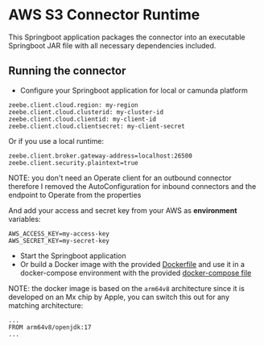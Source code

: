 # AWS S3 Connector Runtime

This Springboot application packages the connector into an executable Springboot JAR file with all necessary dependencies
included.

## Running the connector

- Configure your Springboot application for local or camunda platform

```properties
zeebe.client.cloud.region: my-region
zeebe.client.cloud.clusterid: my-cluster-id
zeebe.client.cloud.clientid: my-client-id
zeebe.client.cloud.clientsecret: my-client-secret
```

Or if you use a local runtime:

```properties
zeebe.client.broker.gateway-address=localhost:26500
zeebe.client.security.plaintext=true
```

NOTE: you don't need an Operate client for an outbound connector therefore I removed the AutoConfiguration for inbound
connectors and the endpoint to Operate from the properties

And add your access and secret key from your AWS as **environment** variables:

```
AWS_ACCESS_KEY=my-access-key
AWS_SECRET_KEY=my-secret-key
```

- Start the Springboot application
- Or build a Docker image with the provided [Dockerfile](../docker/Dockerfile) and use it in a docker-compose environment
with the provided [docker-compose file](../docker/docker-compose.yaml)

NOTE: the docker image is based on the `arm64v8` architecture since it is developed on an Mx chip by Apple, you can switch this out 
for any matching architecture:

```
...
FROM arm64v8/openjdk:17
...
```